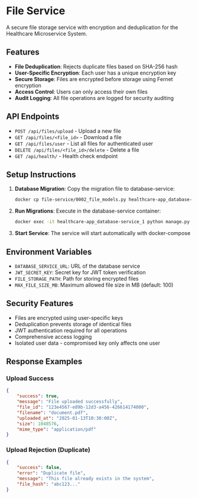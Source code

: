 # File Service

A secure file storage service with encryption and deduplication for the Healthcare Microservice System.

## Features

- **File Deduplication**: Rejects duplicate files based on SHA-256 hash
- **User-Specific Encryption**: Each user has a unique encryption key
- **Secure Storage**: Files are encrypted before storage using Fernet encryption
- **Access Control**: Users can only access their own files
- **Audit Logging**: All file operations are logged for security auditing

## API Endpoints

- `POST /api/files/upload` - Upload a new file
- `GET /api/files/<file_id>` - Download a file
- `GET /api/files/user` - List all files for authenticated user
- `DELETE /api/files/<file_id>/delete` - Delete a file
- `GET /api/health/` - Health check endpoint

## Setup Instructions

1. **Database Migration**: Copy the migration file to database-service:
   ```bash
   docker cp file-service/0002_file_models.py healthcare-app_database-service_1:/app/data_management/migrations/
   ```

2. **Run Migrations**: Execute in the database-service container:
   ```bash
   docker exec -it healthcare-app_database-service_1 python manage.py migrate
   ```

3. **Start Service**: The service will start automatically with docker-compose

## Environment Variables

- `DATABASE_SERVICE_URL`: URL of the database service
- `JWT_SECRET_KEY`: Secret key for JWT token verification
- `FILE_STORAGE_PATH`: Path for storing encrypted files
- `MAX_FILE_SIZE_MB`: Maximum allowed file size in MB (default: 100)

## Security Features

- Files are encrypted using user-specific keys
- Deduplication prevents storage of identical files
- JWT authentication required for all operations
- Comprehensive access logging
- Isolated user data - compromised key only affects one user

## Response Examples

### Upload Success
```json
{
    "success": true,
    "message": "File uploaded successfully",
    "file_id": "123e4567-e89b-12d3-a456-426614174000",
    "filename": "document.pdf",
    "uploaded_at": "2025-01-13T10:30:00Z",
    "size": 1048576,
    "mime_type": "application/pdf"
}
```

### Upload Rejection (Duplicate)
```json
{
    "success": false,
    "error": "Duplicate file",
    "message": "This file already exists in the system",
    "file_hash": "abc123..."
}
```